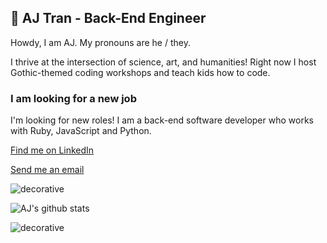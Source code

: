 ## 🔮 AJ Tran - Back-End Engineer 

Howdy, I am AJ. My pronouns are he / they. 

I thrive at the intersection of science, art, and humanities! Right now I host Gothic-themed coding workshops and teach kids how to code.

### I am looking for a new job

I'm looking for new roles! I am a back-end software developer who works with Ruby, JavaScript and Python.

[Find me on LinkedIn](https://www.linkedin.com/in/ajtran-dev/) 

[Send me an email](mailto:ajtrandev@gmail.com)



![decorative](https://user-images.githubusercontent.com/31839316/96356889-ec9e8680-10b1-11eb-99b5-7a196827eecb.png)

![AJ's github stats](https://github-readme-stats.vercel.app/api?username=ajtran303&show_icons=true&theme=synthwave)

![decorative](https://user-images.githubusercontent.com/31839316/96356871-bc56e800-10b1-11eb-92b2-f8d19160831b.png)
